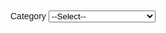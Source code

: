 

<!DOCTYPE html>
<html>
  <head>
  <style>
    #map-canvas { width:500px; height:400px; }
    .layer-wizard-search-label { font-family: sans-serif };
  </style>
  <script type="text/javascript"
    src="http://maps.google.com/maps/api/js?sensor=false">
  </script>
  <script type="text/javascript">
    var map;
    var layer_0;
    var layer_1;
    function initialize() {
      map = new google.maps.Map(document.getElementById('map-canvas'), {
        center: new google.maps.LatLng(39.28804562429281, -76.62750445),
        zoom: 14,
        mapTypeId: google.maps.MapTypeId.ROADMAP
      });
      layer_0 = new google.maps.FusionTablesLayer({
        query: {
          select: "col8",
          from: "1gPUiaDyfgLJlWpoYV8d0P-5pjY46icwX6dTcXd9J"
        },
        map: map,
        styleId: 2,
        templateId: 2
      });
      layer_1 = new google.maps.FusionTablesLayer({
        query: {
          select: "col3",
          from: "1R8nfaoLKAaonhISSxKKJvel3zoFLllkmWCNSwJoM"
        },
        map: map,
        styleId: 2,
        templateId: 2
      });
    }
    function changeMap_1() {
      var whereClause;
      var searchString = document.getElementById('search-string_1').value.replace(/'/g, "\\'");
      if (searchString != '--Select--') {
        whereClause = "'Category' = '" + searchString + "'";
      }
      layer_1.setOptions({
        query: {
          select: "col3",
          from: "1R8nfaoLKAaonhISSxKKJvel3zoFLllkmWCNSwJoM",
          where: whereClause
        }
      });
    }
    google.maps.event.addDomListener(window, 'load', initialize);
  </script>
  </head>
  <body>
    <div id="map-canvas"></div>
    <div style="margin-top: 10px;">
      <label class="layer-wizard-search-label">
        Category
        <select id="search-string_1" onchange="changeMap_1(this.value);">
          <option value="--Select--">--Select--</option>
          <option value="Education">Education</option>
          <option value="Health Facilities/Services">Health Facilities/Services</option>
          <option value="Lifestyle">Lifestyle</option>
          <option value="Nutrition">Nutrition</option>
        </select>
      </label> 
    </div>
  </body>
</html>

